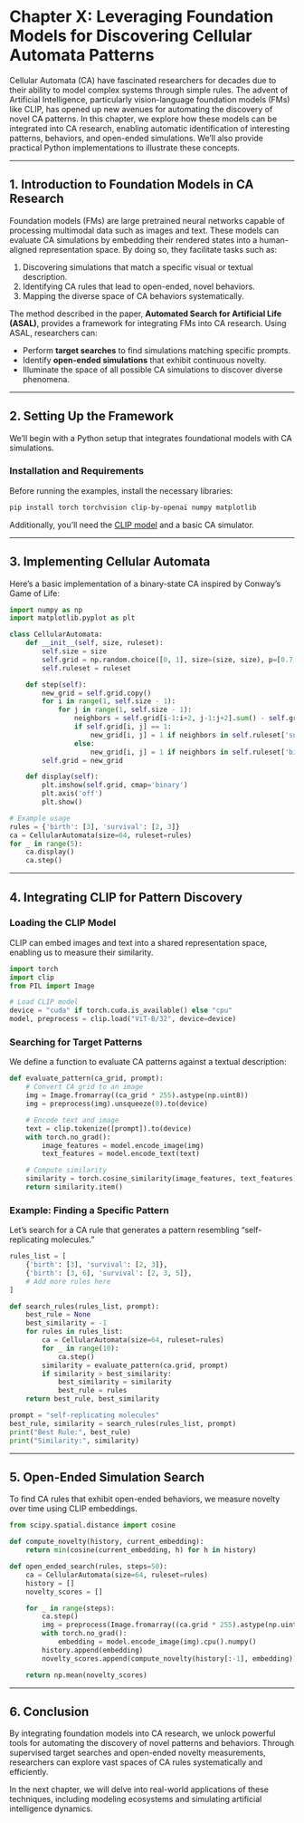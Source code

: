 # Chapter X: Leveraging Foundation Models for Discovering Cellular Automata Patterns

Cellular Automata (CA) have fascinated researchers for decades due to their ability to model complex systems through simple rules. The advent of Artificial Intelligence, particularly vision-language foundation models (FMs) like CLIP, has opened up new avenues for automating the discovery of novel CA patterns. In this chapter, we explore how these models can be integrated into CA research, enabling automatic identification of interesting patterns, behaviors, and open-ended simulations. We’ll also provide practical Python implementations to illustrate these concepts.

---

## 1. Introduction to Foundation Models in CA Research

Foundation models (FMs) are large pretrained neural networks capable of processing multimodal data such as images and text. These models can evaluate CA simulations by embedding their rendered states into a human-aligned representation space. By doing so, they facilitate tasks such as:

1. Discovering simulations that match a specific visual or textual description.
2. Identifying CA rules that lead to open-ended, novel behaviors.
3. Mapping the diverse space of CA behaviors systematically.

The method described in the paper, **Automated Search for Artificial Life (ASAL)**, provides a framework for integrating FMs into CA research. Using ASAL, researchers can:

- Perform **target searches** to find simulations matching specific prompts.
- Identify **open-ended simulations** that exhibit continuous novelty.
- Illuminate the space of all possible CA simulations to discover diverse phenomena.

---

## 2. Setting Up the Framework

We’ll begin with a Python setup that integrates foundational models with CA simulations.

### Installation and Requirements

Before running the examples, install the necessary libraries:

```bash
pip install torch torchvision clip-by-openai numpy matplotlib
```

Additionally, you’ll need the [CLIP model](https://github.com/openai/CLIP) and a basic CA simulator.

---

## 3. Implementing Cellular Automata

Here’s a basic implementation of a binary-state CA inspired by Conway’s Game of Life:

```python
import numpy as np
import matplotlib.pyplot as plt

class CellularAutomata:
    def __init__(self, size, ruleset):
        self.size = size
        self.grid = np.random.choice([0, 1], size=(size, size), p=[0.7, 0.3])
        self.ruleset = ruleset

    def step(self):
        new_grid = self.grid.copy()
        for i in range(1, self.size - 1):
            for j in range(1, self.size - 1):
                neighbors = self.grid[i-1:i+2, j-1:j+2].sum() - self.grid[i, j]
                if self.grid[i, j] == 1:
                    new_grid[i, j] = 1 if neighbors in self.ruleset['survival'] else 0
                else:
                    new_grid[i, j] = 1 if neighbors in self.ruleset['birth'] else 0
        self.grid = new_grid

    def display(self):
        plt.imshow(self.grid, cmap='binary')
        plt.axis('off')
        plt.show()

# Example usage
rules = {'birth': [3], 'survival': [2, 3]}
ca = CellularAutomata(size=64, ruleset=rules)
for _ in range(5):
    ca.display()
    ca.step()
```

---

## 4. Integrating CLIP for Pattern Discovery

### Loading the CLIP Model

CLIP can embed images and text into a shared representation space, enabling us to measure their similarity.

```python
import torch
import clip
from PIL import Image

# Load CLIP model
device = "cuda" if torch.cuda.is_available() else "cpu"
model, preprocess = clip.load("ViT-B/32", device=device)
```

### Searching for Target Patterns

We define a function to evaluate CA patterns against a textual description:

```python
def evaluate_pattern(ca_grid, prompt):
    # Convert CA grid to an image
    img = Image.fromarray((ca_grid * 255).astype(np.uint8))
    img = preprocess(img).unsqueeze(0).to(device)

    # Encode text and image
    text = clip.tokenize([prompt]).to(device)
    with torch.no_grad():
        image_features = model.encode_image(img)
        text_features = model.encode_text(text)

    # Compute similarity
    similarity = torch.cosine_similarity(image_features, text_features)
    return similarity.item()
```

### Example: Finding a Specific Pattern

Let’s search for a CA rule that generates a pattern resembling “self-replicating molecules.”

```python
rules_list = [
    {'birth': [3], 'survival': [2, 3]},
    {'birth': [3, 6], 'survival': [2, 3, 5]},
    # Add more rules here
]

def search_rules(rules_list, prompt):
    best_rule = None
    best_similarity = -1
    for rules in rules_list:
        ca = CellularAutomata(size=64, ruleset=rules)
        for _ in range(10):
            ca.step()
        similarity = evaluate_pattern(ca.grid, prompt)
        if similarity > best_similarity:
            best_similarity = similarity
            best_rule = rules
    return best_rule, best_similarity

prompt = "self-replicating molecules"
best_rule, similarity = search_rules(rules_list, prompt)
print("Best Rule:", best_rule)
print("Similarity:", similarity)
```

---

## 5. Open-Ended Simulation Search

To find CA rules that exhibit open-ended behaviors, we measure novelty over time using CLIP embeddings.

```python
from scipy.spatial.distance import cosine

def compute_novelty(history, current_embedding):
    return min(cosine(current_embedding, h) for h in history)

def open_ended_search(rules, steps=50):
    ca = CellularAutomata(size=64, ruleset=rules)
    history = []
    novelty_scores = []

    for _ in range(steps):
        ca.step()
        img = preprocess(Image.fromarray((ca.grid * 255).astype(np.uint8))).unsqueeze(0).to(device)
        with torch.no_grad():
            embedding = model.encode_image(img).cpu().numpy()
        history.append(embedding)
        novelty_scores.append(compute_novelty(history[:-1], embedding))

    return np.mean(novelty_scores)
```

---

## 6. Conclusion

By integrating foundation models into CA research, we unlock powerful tools for automating the discovery of novel patterns and behaviors. Through supervised target searches and open-ended novelty measurements, researchers can explore vast spaces of CA rules systematically and efficiently.

In the next chapter, we will delve into real-world applications of these techniques, including modeling ecosystems and simulating artificial intelligence dynamics.

